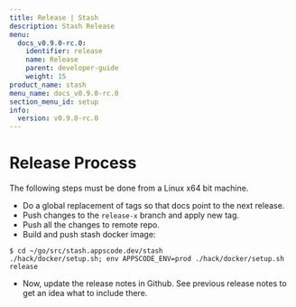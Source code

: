 ```yaml
---
title: Release | Stash
description: Stash Release
menu:
  docs_v0.9.0-rc.0:
    identifier: release
    name: Release
    parent: developer-guide
    weight: 15
product_name: stash
menu_name: docs_v0.9.0-rc.0
section_menu_id: setup
info:
  version: v0.9.0-rc.0
---
```


# Release Process

The following steps must be done from a Linux x64 bit machine.

- Do a global replacement of tags so that docs point to the next release.
- Push changes to the `release-x` branch and apply new tag.
- Push all the changes to remote repo.
- Build and push stash docker image:
```console
$ cd ~/go/src/stash.appscode.dev/stash
./hack/docker/setup.sh; env APPSCODE_ENV=prod ./hack/docker/setup.sh release
```

- Now, update the release notes in Github. See previous release notes to get an idea what to include there.
